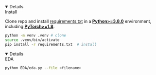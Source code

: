 <details open>
Install

Clone repo and install [requirements.txt](https://github.com/ultralytics/yolov5/blob/master/requirements.txt) in a [**Python>=3.8.0**](https://www.python.org/) environment, including [**PyTorch>=1.8**](https://pytorch.org/get-started/locally/).

```bash
python -m venv .venv # clone
source .venv/bin/activate
pip install -r requirements.txt  # install
```

</details>

<details open>
EDA

```bash
python EDA/eda.py --file <filename>
```

</details>